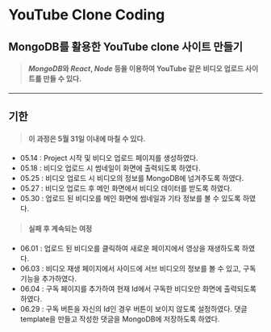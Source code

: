 # YouTube Clone Coding

##  **MongoDB**를 활용한 YouTube clone 사이트 만들기

> #### ***MongoDB***와 ***React***, ***Node*** 등을 이용하여 YouTube 같은 비디오 업로드 사이트를 만들 수 있다.   

---

## **기한**
>#### 이 과정은 **5월 31일** 이내에 마칠 수 있다.
* 05.14 : Project 시작 및 비디오 업로드 페이지를 생성하였다.
* 05.18 : 비디오 업로드 시 썸네일이 화면에 출력되도록 하였다.
* 05.25 : 비디오 업로드 시 비디오의 정보를 MongoDB에 넘겨주도록 하였다.
* 05.27 : 비디오 업로드 후 메인 화면에서 비디오 데이터를 받도록 하였다.
* 05.30 : 업로드 된 비디오를 메인 화면에 썸네일과 기타 정보를 볼 수 있도록 하였다.

>#### 실패 후 계속되는 여정
* 06.01 : 업로드 된 비디오를 클릭하여 새로운 페이지에서 영상을 재생하도록 하였다.
* 06.03 : 비디오 재생 페이지에서 사이드에 서브 비디오의 정보를 볼 수 있고, 구독 기능을 추가하였다.
* 06.04 : 구독 페이지를 추가하여 현재 Id에서 구독한 비디오만 화면에 출력되도록 하였다.
* 06.29 : 구독 버튼을 자신의 Id인 경우 버튼이 보이지 않도록 설정하였다. 댓글 template을 만들고 작성한 댓글을 MongoDB에 저장하도록 하였다.